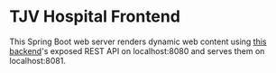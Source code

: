 # TJV Hospital Frontend

This Spring Boot web server renders dynamic web content using
[this backend](https://github.com/Finishxx/tjv-hospital)'s exposed
REST API on localhost:8080 and serves them on localhost:8081.
